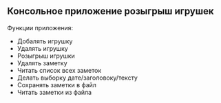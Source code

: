 ## Консольное приложение розыгрыш игрушек

Функции приложения:
* Добалять игрушку
* Удалять игрушку
* Розыгрыш игрушки
* Удалять заметку
* Читать список всех заметок
* Делать выборку датe/заголовоку/тексту
* Сохранять заметки в файл
* Читать заметки из файла